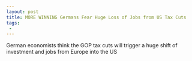 ```yaml
---
layout: post
title: MORE WINNING Germans Fear Huge Loss of Jobs from US Tax Cuts
tags:
 -
---
```

German economists think the GOP tax cuts will trigger a huge shift of investment and jobs from Europe into the US
